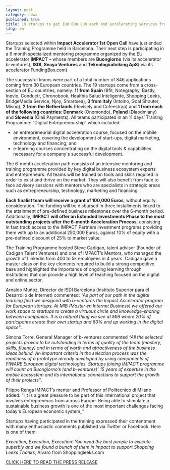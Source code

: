 ```yaml
---
layout: post
category: news
published: true
title: 19 starups to get 100 000 EUR each and accelerating services from IMPACT
lang: en
---
```


Startups selected within **Impact Accelerator 1st Open Call** have just ended the Training Programme held in Barcelona. Their next step is participating in a 6 month specialized mentoring programme organized by the EU accelerator **IMPACT** – whose members are **Buongiorno** (via its accelerator b-ventures), **ISDI**, **Seaya Ventures** and **Teknologiudviking ApS**( via its accelerator FundingBox.com)

The successful teams were part of a total number of 846 applications coming from 30 European countries.
The 19 startups come from a cross-section of EU countries, namely: **11 from Spain** (8fit, Notegraphy, Bastly, Inevio, Conductr, Chronobook, Healthia Salud Inteligente, Shopping Leeks, BridgeMedia Service, Njoy, Smartsea), **3 from Italy** (Intoino, Goal Shouter, Mivoq), **2 from the Netherlands** (Revisely and Cofeestrap) and **1 from each of the following countries**: **Denmark** (Onomondo), **Poland** (Dlaodmiany) and **Slovenia** (Olaii Payments). 
All teams participated in an 11 days’ Training Programme: “Digital Entrepreneurship” which included:

- an entrepreneurial digital acceleration course, focused on the mobile environment, covering the development of start-ups, digital marketing, technology and financing; and
- e-learning courses concentrating on the digital tools & capabilities necessary for a company's successful development.

The 6-month acceleration path consists of an intensive mentoring and training programme provided by key digital business ecosystem experts and entrepreneurs. All teams will be trained on tools and skills required in order to exist and thrive on the market. They will also benefit from face to face advisory sessions with mentors who are specialists in strategic areas such as entrepreneurship, technology, marketing and financing.

**Each finalist team will receive a grant of 100,000 Euros**, without equity consideration. The funding will be disbursed in three installments linked to the attainment of pre-defined business milestones over the 6-month period. Additionally, **IMPACT will offer an Extended Investments Phase to the most outstanding projects after the 6-month Acceleration Process**, consisting in fast track access to the IMPACT Partners investment programs providing them with up to an additional 250,000 Euros, against 10% of equity with a pre-defined discount of 25% to market value.

The Training Programme hosted Steve Cadigan, talent advisor (Founder of Cadigan Talent Ventures) and one of IMPACT’s Mentors, who managed the growth of Linkedin from 400 to 5k employees in 4 years. Cadigan gave a master class on the key elements required to build a strong competitive base and highlighted the importance of ongoing learning through institutions that can provide a high level of teaching focused on the digital and online sector.

Arnaldo Muñoz, Director de ISDI Barcelona (Instituto Superior para el Desarrollo de Internet) commented: _“As part of our path in the digital learning field we designed with b-ventures the Impact Accelerator program for European startups. At MIB (Master en Internet Business) we offered our work space to startups to create a virtuous circle and knowledge-sharing between companies. It is a natural thing we see at MIB where 20% of participants create their own startup and 60% end up working in the digital space"_.

Simona Torre, General Manager of b-ventures commented _“All the selected projects proved to be outstanding in terms of quality of the team (mastery, skills, fluency) and in terms of worth and attractiveness of the business ideas behind. An important criteria in the selection process was the readiness of a prototype already developed by using components of FIWARE European digital technologies.
Startups joining IMPACT programme will count on Buongiorno’s (and b-ventures)’ 15 years of expertise in the mobile ecosystem and its international connections to support the growth of their projects”_.

Filippo Renga IMPACT’s mentor and Professor of Politecnico di Milano added: “I_t is a great pleasure to be part of this international project that involves entrepreneurs from across Europe. Being able to stimulate a sustainable business growth is one of the most important challenges facing today's European economic system_"

Startups having participated in the training expressed their contentment with many enthusiastic comments published via Twitter or Facebook. Here is one of them:

_Execution, Execution, Execution!
You need the best people to execute superbly and we found a bunch of them in Impact to support Shopping Leeks
Thanks_, Alvaro from Shoppingleeks.com

[CLICK HERE TO READ THE PRESS RELEASE](https://dl.dropboxusercontent.com/u/2188293/NO-DELETE/IMPACT_BCN_ENG.pdf)